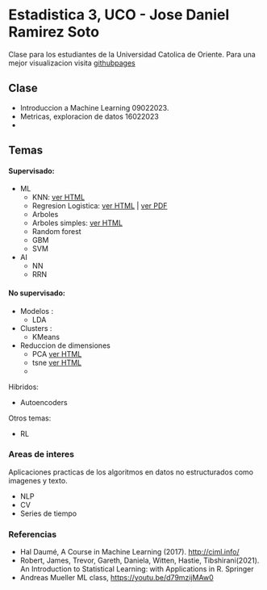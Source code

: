 # Estadistica 3, UCO - Jose Daniel Ramirez Soto
Clase para los estudiantes de la Universidad Catolica de Oriente. Para una mejor visualizacion visita [githubpages]( https://jdramirez.github.io/UCO_ML_AI/)
## Clase 
- Introduccion a Machine Learning 09022023.
- Metricas, exploracion de datos 16022023
- 



## Temas
#### Supervisado:
  * ML
    * KNN: [ver HTML](https://jdramirez.github.io/UCO_ML_AI/Basic_KNN.html)
    * Regresion Logistica: [ver HTML](https://jdramirez.github.io/UCO_ML_AI/logistic_regression_by_hand.html) | [ver PDF](https://jdramirez.github.io/UCO_ML_AI/logistic_regression_by_hand.pdf)
    * Arboles
     * Arboles simples: [ver HTML](https://jdramirez.github.io/UCO_ML_AI/Trees.html)
     * Random forest 
     * GBM
    * SVM
  * AI
    * NN
    * RRN
    
    
#### No supervisado:
  * Modelos :
    * LDA  
  * Clusters : 
    * KMeans
  * Reduccion de dimensiones
    * PCA  [ver HTML](https://jdramirez.github.io/UCO_ML_AI/PCA.html)
    * tsne [ver HTML](https://jdramirez.github.io/UCO_ML_AI/k-means.html)
    *


Hibridos:
  * Autoencoders
  
Otros temas:
  * RL
  
### Areas de interes
Aplicaciones practicas de los algoritmos en datos no estructurados como imagenes y texto.
  * NLP
  * CV
  * Series de tiempo
  
### Referencias
 * Hal Daumé, A Course in Machine Learning (2017). http://ciml.info/
 * Robert, James, Trevor, Gareth, Daniela, Witten, Hastie, Tibshirani(2021). An Introduction to Statistical Learning: with Applications in R. Springer
 * Andreas Mueller ML class, https://youtu.be/d79mzijMAw0
  
